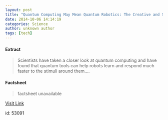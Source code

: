 ```yaml
---
layout: post
title: "Quantum Computing May Mean Quantum Robotics: The Creative and Smart Robots of the Future"
date: 2014-10-06 14:14:19
categories: Science
author: unknown author
tags: [tech]
---
```



#### Extract
>Scientists have taken a closer look at quantum computing and have found that quantum tools can help robots learn and respond much faster to the stimuli around them....

#### Factsheet
>factsheet unavailable

[Visit Link](http://www.scienceworldreport.com/articles/17722/20141006/quantum-computing-mean-robotics-creative-smart-robots-future.htm)

id:   53091
